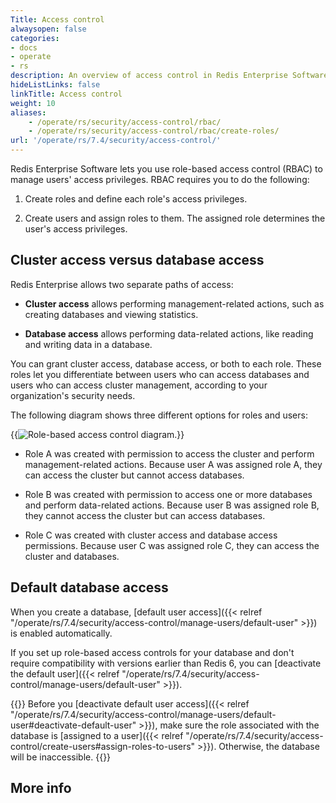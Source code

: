 ```yaml
---
Title: Access control
alwaysopen: false
categories:
- docs
- operate
- rs
description: An overview of access control in Redis Enterprise Software.
hideListLinks: false
linkTitle: Access control
weight: 10
aliases:
    - /operate/rs/security/access-control/rbac/
    - /operate/rs/security/access-control/rbac/create-roles/
url: '/operate/rs/7.4/security/access-control/'
---
```


Redis Enterprise Software lets you use role-based access control (RBAC) to manage users' access privileges. RBAC requires you to do the following:

1. Create roles and define each role's access privileges.

1. Create users and assign roles to them. The assigned role determines the user's access privileges.

## Cluster access versus database access

Redis Enterprise allows two separate paths of access:

- **Cluster access** allows performing management-related actions, such as creating databases and viewing statistics.

- **Database access** allows performing data-related actions, like reading and writing data in a database.

You can grant cluster access, database access, or both to each role. These roles let you differentiate between users who can access databases and users who can access cluster management, according to your organization's security needs.

The following diagram shows three different options for roles and users:

{{<image filename="images/rs/rbac-diagram.png" alt="Role-based access control diagram.">}}

- Role A was created with permission to access the cluster and perform management-related actions. Because user A was assigned role A, they can access the cluster but cannot access databases.

- Role B was created with permission to access one or more databases and perform data-related actions. Because user B was assigned role B, they cannot access the cluster but can access databases.

- Role C was created with cluster access and database access permissions. Because user C was assigned role C, they can access the cluster and databases.

## Default database access

When you create a database, [default user access]({{< relref "/operate/rs/7.4/security/access-control/manage-users/default-user" >}}) is enabled automatically.

If you set up role-based access controls for your database and don't require compatibility with versions earlier than Redis 6, you can [deactivate the default user]({{< relref "/operate/rs/7.4/security/access-control/manage-users/default-user" >}}).

{{<warning>}}
Before you [deactivate default user access]({{< relref "/operate/rs/7.4/security/access-control/manage-users/default-user#deactivate-default-user" >}}), make sure the role associated with the database is [assigned to a user]({{< relref "/operate/rs/7.4/security/access-control/create-users#assign-roles-to-users" >}}). Otherwise, the database will be inaccessible.
{{</warning>}}

## More info
